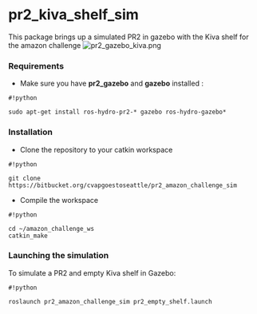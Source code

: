 # pr2_kiva_shelf_sim #

This package brings up a simulated PR2 in gazebo with the Kiva shelf for the amazon challenge
![pr2_gazebo_kiva.png](https://bitbucket.org/repo/GEndLK/images/1160564541-pr2_gazebo_kiva.png)

### Requirements ###

* Make sure you have **pr2_gazebo** and **gazebo** installed :


```
#!python

sudo apt-get install ros-hydro-pr2-* gazebo ros-hydro-gazebo*
```


### Installation ###

* Clone the repository to your catkin workspace
  
```
#!python

git clone https://bitbucket.org/cvapgoestoseattle/pr2_amazon_challenge_sim
```

* Compile the workspace

```
#!python

cd ~/amazon_challenge_ws
catkin_make
```

### Launching the simulation ###

To simulate a PR2 and empty Kiva shelf in Gazebo:

```
#!python

roslaunch pr2_amazon_challenge_sim pr2_empty_shelf.launch
```